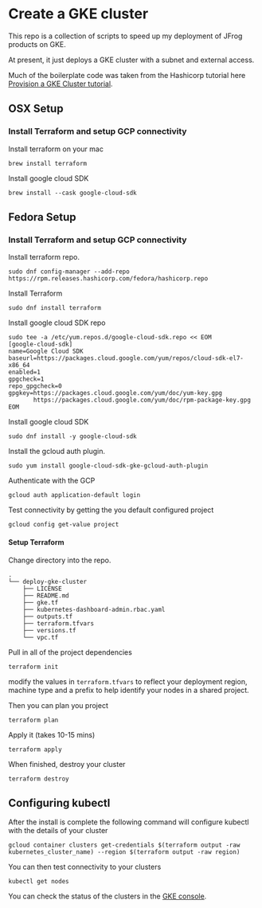 # Create a GKE cluster
This repo is a collection of scripts to speed up my deployment of JFrog products on GKE.

At present, it just deploys a GKE cluster with a subnet and external access.

Much of the boilerplate code was taken from the Hashicorp tutorial here [Provision a GKE Cluster tutorial](https://developer.hashicorp.com/terraform/tutorials/kubernetes/gke).


## OSX Setup
### Install Terraform and setup GCP connectivity
Install terraform on your mac
```shell
brew install terraform
```

Install google cloud SDK
```shell
brew install --cask google-cloud-sdk
```

## Fedora Setup
### Install Terraform and setup GCP connectivity
Install terraform repo.
```shell
sudo dnf config-manager --add-repo https://rpm.releases.hashicorp.com/fedora/hashicorp.repo
```

Install Terraform
```shell
sudo dnf install terraform
```

Install google cloud SDK repo
```shell
sudo tee -a /etc/yum.repos.d/google-cloud-sdk.repo << EOM
[google-cloud-sdk]
name=Google Cloud SDK
baseurl=https://packages.cloud.google.com/yum/repos/cloud-sdk-el7-x86_64
enabled=1
gpgcheck=1
repo_gpgcheck=0
gpgkey=https://packages.cloud.google.com/yum/doc/yum-key.gpg
       https://packages.cloud.google.com/yum/doc/rpm-package-key.gpg
EOM
```

Install google cloud SDK
```shell
sudo dnf install -y google-cloud-sdk
```

Install the gcloud auth plugin.
```shell
sudo yum install google-cloud-sdk-gke-gcloud-auth-plugin 
```

Authenticate with the GCP
```shell
gcloud auth application-default login
```

Test connectivity by getting the you default configured project
```shell
gcloud config get-value project
```
#### Setup Terraform
Change directory into the repo.
```shell
.
└── deploy-gke-cluster
    ├── LICENSE
    ├── README.md
    ├── gke.tf
    ├── kubernetes-dashboard-admin.rbac.yaml
    ├── outputs.tf
    ├── terraform.tfvars
    ├── versions.tf
    └── vpc.tf
```

Pull in all of the project dependencies
```shell
terraform init
```

modify the values in ```terraform.tfvars``` to reflect your deployment region, machine type and a prefix to help identify your nodes in a shared project.  

Then you can plan you project
```shell
terraform plan
```

Apply it (takes 10-15 mins)
```shell
terraform apply
```

When finished, destroy your cluster
```shell
terraform destroy
```


## Configuring kubectl
After the install is complete the following command will configure kubectl with the details of your cluster

```shell
gcloud container clusters get-credentials $(terraform output -raw kubernetes_cluster_name) --region $(terraform output -raw region)
```

You can then test connectivity to your clusters
```shell
kubectl get nodes
```

You can check the status of the clusters in the [GKE console](https://console.cloud.google.com/kubernetes/list/overview?project=soleng-dev&supportedpurview=project). 
